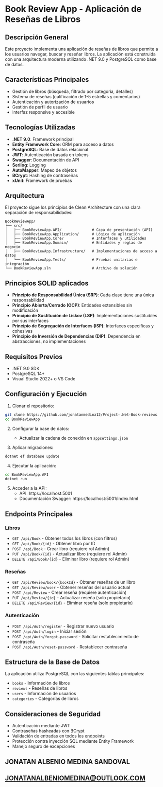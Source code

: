 # Book Review App - Aplicación de Reseñas de Libros

## Descripción General

Este proyecto implementa una aplicación de reseñas de libros que permite a los usuarios navegar, buscar y reseñar libros. La aplicación está construida con una arquitectura moderna utilizando .NET 9.0 y PostgreSQL como base de datos.

## Características Principales

- Gestión de libros (búsqueda, filtrado por categoría, detalles)
- Sistema de reseñas (calificación de 1-5 estrellas y comentarios)
- Autenticación y autorización de usuarios
- Gestión de perfil de usuario
- Interfaz responsive y accesible

## Tecnologías Utilizadas

- **.NET 9.0**: Framework principal
- **Entity Framework Core**: ORM para acceso a datos
- **PostgreSQL**: Base de datos relacional
- **JWT**: Autenticación basada en tokens
- **Swagger**: Documentación de API
- **Serilog**: Logging
- **AutoMapper**: Mapeo de objetos
- **BCrypt**: Hashing de contraseñas
- **xUnit**: Framework de pruebas

## Arquitectura

El proyecto sigue los principios de Clean Architecture con una clara separación de responsabilidades:

```
BookReviewApp/
├── src/
│   ├── BookReviewApp.API/              # Capa de presentación (API)
│   ├── BookReviewApp.Application/      # Lógica de aplicación
│   ├── BookReviewApp.Core/             # Interfaces y utilidades
│   ├── BookReviewApp.Domain/           # Entidades y reglas de negocio
│   ├── BookReviewApp.Infrastructure/   # Implementaciones de acceso a datos
│   └── BookReviewApp.Tests/            # Pruebas unitarias e integración
└── BookReviewApp.sln                   # Archivo de solución
```

## Principios SOLID aplicados

- **Principio de Responsabilidad Única (SRP)**: Cada clase tiene una única responsabilidad
- **Principio Abierto/Cerrado (OCP)**: Entidades extensibles sin modificación
- **Principio de Sustitución de Liskov (LSP)**: Implementaciones sustituibles por sus interfaces
- **Principio de Segregación de Interfaces (ISP)**: Interfaces específicas y cohesivas
- **Principio de Inversión de Dependencias (DIP)**: Dependencia en abstracciones, no implementaciones

## Requisitos Previos

- .NET 9.0 SDK
- PostgreSQL 14+
- Visual Studio 2022+ o VS Code

## Configuración y Ejecución

1. Clonar el repositorio:
```bash
git clone https://github.com/jonatanmedina12/Project-.Net-Book-reviews.git
cd BookReviewApp
```

2. Configurar la base de datos:
   - Actualizar la cadena de conexión en `appsettings.json`

3. Aplicar migraciones:
```bash
dotnet ef database update 
```

4. Ejecutar la aplicación:
```bash
cd BookReviewApp.API
dotnet run
```

5. Acceder a la API:
   - API: https://localhost:5001
   - Documentación Swagger: https://localhost:5001/index.html

## Endpoints Principales

### Libros
- `GET /api/Book` - Obtener todos los libros (con filtros)
- `GET /api/Book/{id}` - Obtener libro por ID
- `POST /api/Book` - Crear libro (requiere rol Admin)
- `PUT /api/Book/{id}` - Actualizar libro (requiere rol Admin)
- `DELETE /api/Book/{id}` - Eliminar libro (requiere rol Admin)

### Reseñas
- `GET /api/Review/book/{bookId}` - Obtener reseñas de un libro
- `GET /api/Review/user` - Obtener reseñas del usuario actual
- `POST /api/Review` - Crear reseña (requiere autenticación)
- `PUT /api/Review/{id}` - Actualizar reseña (solo propietario)
- `DELETE /api/Review/{id}` - Eliminar reseña (solo propietario)

### Autenticación
- `POST /api/Auth/register` - Registrar nuevo usuario
- `POST /api/Auth/login` - Iniciar sesión
- `POST /api/Auth/forgot-password` - Solicitar restablecimiento de contraseña
- `POST /api/Auth/reset-password` - Restablecer contraseña

## Estructura de la Base de Datos

La aplicación utiliza PostgreSQL con las siguientes tablas principales:

- `books` - Información de libros
- `reviews` - Reseñas de libros
- `users` - Información de usuarios
- `categories` - Categorías de libros

## Consideraciones de Seguridad

- Autenticación mediante JWT
- Contraseñas hasheadas con BCrypt
- Validación de entradas en todos los endpoints
- Protección contra inyección SQL mediante Entity Framework
- Manejo seguro de excepciones

## JONATAN ALBENIO MEDINA SANDOVAL ###
## JONATANALBENIOMEDINA@OUTLOOK.COM ##
